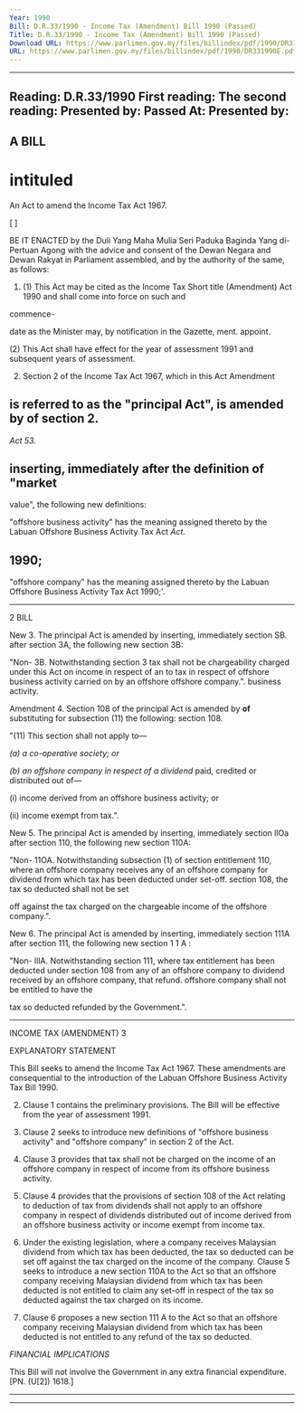 ```yaml
---
Year: 1990
Bill: D.R.33/1990 - Income Tax (Amendment) Bill 1990 (Passed)
Title: D.R.33/1990 - Income Tax (Amendment) Bill 1990 (Passed)
Download URL: https://www.parlimen.gov.my/files/billindex/pdf/1990/DR331990E.pdf
URL: https://www.parlimen.gov.my/files/billindex/pdf/1990/DR331990E.pdf
---
```

---
Reading:
D.R.33/1990
First reading:
The second reading:
Presented by:
Passed At:
Presented by:
---

## A BILL

# intituled

An Act to amend the Income Tax Act 1967.

[ ]

BE IT ENACTED by the Duli Yang Maha Mulia Seri
Paduka Baginda Yang di-Pertuan Agong with the advice
and consent of the Dewan Negara and Dewan Rakyat in
Parliament assembled, and by the authority of the same, as
follows:

1. (1) This Act may be cited as the Income Tax Short title
(Amendment) Act 1990 and shall come into force on such and

commence-

date as the Minister may, by notification in the Gazette, ment.
appoint.

(2) This Act shall have effect for the year of assessment
1991 and subsequent years of assessment.

2. Section 2 of the Income Tax Act 1967, which in this Act Amendment
## is referred to as the "principal Act", is amended by of section 2.

_Act 53._

## inserting, immediately after the definition of "market
value", the following new definitions:

"offshore business activity" has the meaning assigned
thereto by the Labuan Offshore Business Activity Tax Act _Act._
## 1990;

 "offshore company" has the meaning assigned thereto
by the Labuan Offshore Business Activity Tax Act 1990;'.


-----

2 BILL

New 3. The principal Act is amended by inserting, immediately
section SB. after section 3A, the following new section 3B:

"Non- 3B. Notwithstanding section 3 tax shall not be
chargeability charged under this Act on income in respect of an
to tax in
respect of offshore business activity carried on by an
offshore offshore company.".
business
activity.

Amendment 4. Section 108 of the principal Act is amended by
**of** substituting for subsection (11) the following:
section 108.

"(11) This section shall not apply to—

_(a) a co-operative society; or_

_(b) an offshore company in respect of a dividend_
paid, credited or distributed out of—

(i) income derived from an offshore
business activity; or

(ii) income exempt from tax.".

New 5. The principal Act is amended by inserting, immediately
section llOa after section 110, the following new section 110A:

"Non- 11OA. Notwithstanding subsection (1) of section
entitlement 110, where an offshore company receives any
of an offshore
company for dividend from which tax has been deducted under
set-off. section 108, the tax so deducted shall not be set

off against the tax charged on the chargeable
income of the offshore company.".

New 6. The principal Act is amended by inserting, immediately
section 111A after section 111, the following new section 1 1 A :

"Non- lllA. Notwithstanding section 111, where tax
entitlement has been deducted under section 108 from any
of an offshore
company to dividend received by an offshore company, that
refund. offshore company shall not be entitled to have the

tax so deducted refunded by the Government.".


-----

INCOME TAX (AMENDMENT) 3

EXPLANATORY STATEMENT

This Bill seeks to amend the Income Tax Act 1967. These amendments
are consequential to the introduction of the Labuan Offshore Business
Activity Tax Bill 1990.

2. Clause 1 contains the preliminary provisions. The Bill will be
effective from the year of assessment 1991.

3. Clause 2 seeks to introduce new definitions of "offshore business
activity" and "offshore company" in section 2 of the Act.

4. Clause 3 provides that tax shall not be charged on the income of
an offshore company in respect of income from its offshore business
activity.

5. Clause 4 provides that the provisions of section 108 of the Act
relating to deduction of tax from dividends shall not apply to an
offshore company in respect of dividends distributed out of income
derived from an offshore business activity or income exempt from
income tax.

6. Under the existing legislation, where a company receives
Malaysian dividend from which tax has been deducted, the tax so
deducted can be set off against the tax charged on the income of the
company. Clause 5 seeks to introduce a new section 110A to the Act so
that an offshore company receiving Malaysian dividend from which
tax has been deducted is not entitled to claim any set-off in respect of
the tax so deducted against the tax charged on its income.

7. Clause 6 proposes a new section 111 A to the Act so that an offshore
company receiving Malaysian dividend from which tax has been
deducted is not entitled to any refund of the tax so deducted.

_FINANCIAL_ _IMPLICATIONS_

This Bill will not involve the Government in any extra financial
expenditure. [PN. (U[2]) 1618.]


-----

-----

